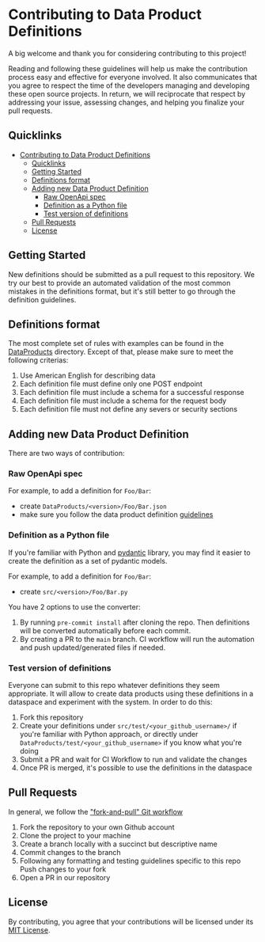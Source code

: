 # Contributing to Data Product Definitions

A big welcome and thank you for considering contributing to this project!

Reading and following these guidelines will help us make the contribution process easy
and effective for everyone involved. It also communicates that you agree to respect the
time of the developers managing and developing these open source projects. In return, we
will reciprocate that respect by addressing your issue, assessing changes, and helping
you finalize your pull requests.

## Quicklinks

- [Contributing to Data Product Definitions](#contributing-to-data-product-definitions)
  - [Quicklinks](#quicklinks)
  - [Getting Started](#getting-started)
  - [Definitions format](#definitions-format)
  - [Adding new Data Product Definition](#adding-new-data-product-definition)
    - [Raw OpenApi spec](#raw-openapi-spec)
    - [Definition as a Python file](#definition-as-a-python-file)
    - [Test version of definitions](#test-version-of-definitions)
  - [Pull Requests](#pull-requests)
  - [License](#license)

## Getting Started

New definitions should be submitted as a pull request to this repository. We try our
best to provide an automated validation of the most common mistakes in the definitions
format, but it's still better to go through the definition guidelines.

## Definitions format

The most complete set of rules with examples can be found in the
[DataProducts](./DataProducts/README.md) directory. Except of that, please make sure to
meet the following criterias:

1. Use American English for describing data
2. Each definition file must define only one POST endpoint
3. Each definition file must include a schema for a successful response
4. Each definition file must include a schema for the request body
5. Each definition file must not define any severs or security sections

## Adding new Data Product Definition

There are two ways of contribution:

### Raw OpenApi spec

For example, to add a definition for `Foo/Bar`:

- create `DataProducts/<version>/Foo/Bar.json`
- make sure you follow the data product definition
  [guidelines](./DataProducts/README.md)

### Definition as a Python file

If you're familiar with Python and [pydantic](https://github.com/samuelcolvin/pydantic)
library, you may find it easier to create the definition as a set of pydantic models.

For example, to add a definition for `Foo/Bar`:

- create `src/<version>/Foo/Bar.py`

You have 2 options to use the converter:

1. By running `pre-commit install` after cloning the repo. Then definitions will be
   converted automatically before each commit.
2. By creating a PR to the `main` branch. CI workflow will run the automation and push
   updated/generated files if needed.

### Test version of definitions

Everyone can submit to this repo whatever definitions they seem appropriate. It will
allow to create data products using these definitions in a dataspace and experiment with
the system. In order to do this:

1. Fork this repository
2. Create your definitions under `src/test/<your_github_username>/` if you're familiar
   with Python approach, or directly under `DataProducts/test/<your_github_username>` if
   you know what you're doing
3. Submit a PR and wait for CI Workflow to run and validate the changes
4. Once PR is merged, it's possible to use the definitions in the dataspace

## Pull Requests

In general, we follow the ["fork-and-pull" Git workflow](https://github.com/susam/gitpr)

1. Fork the repository to your own Github account
2. Clone the project to your machine
3. Create a branch locally with a succinct but descriptive name
4. Commit changes to the branch
5. Following any formatting and testing guidelines specific to this repo Push changes to
   your fork
6. Open a PR in our repository

## License

By contributing, you agree that your contributions will be licensed under its
[MIT License](./LICENSE).
